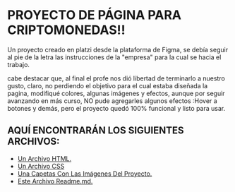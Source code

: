 # PROYECTO DE PÁGINA PARA CRIPTOMONEDAS!!

Un proyecto creado en platzi desde la plataforma de Figma, se debía seguir al pie de la letra las instrucciones de la "empresa" para la cual se hacia el trabajo.

cabe destacar que, al final el profe nos dió libertad de terminarlo a nuestro gusto, claro, no perdiendo el objetivo para el cual estaba diseñada la pagina, modifiqué colores, algunas imágenes y efectos, aunque por seguir avanzando en más curso, NO pude agregarles algunos efectos :Hover a botones y demás, pero el proyecto quedó 100% funcional y listo para usar.
## AQUÍ ENCONTRARÁN LOS SIGUIENTES ARCHIVOS: 

 - [Un Archivo HTML.](https://github.com/ANDRUX90/Proyecto-Pagina-Para-Criptomonedas/blob/master/index.html)
 - [Un Archivo CSS](https://github.com/ANDRUX90/Proyecto-Pagina-Para-Criptomonedas/blob/master/mystyle.css)
 - [Una Capetas Con Las Imágenes Del Proyecto.](https://github.com/ANDRUX90/Proyecto-Pagina-Para-Criptomonedas/tree/master/assets)
  - [Este Archivo Readme.md.](https://github.com/ANDRUX90/Proyecto-Pagina-Para-Criptomonedas/blob/master/README.md)